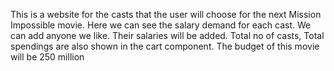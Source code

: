 This is a website for the casts that the user will choose for the next Mission Impossible movie.
Here we can see the salary demand for each cast. We can add anyone we like. Their salaries will be added. Total no of casts, Total 
spendings are also shown in the 
cart component. The budget of this movie will be 250 million
